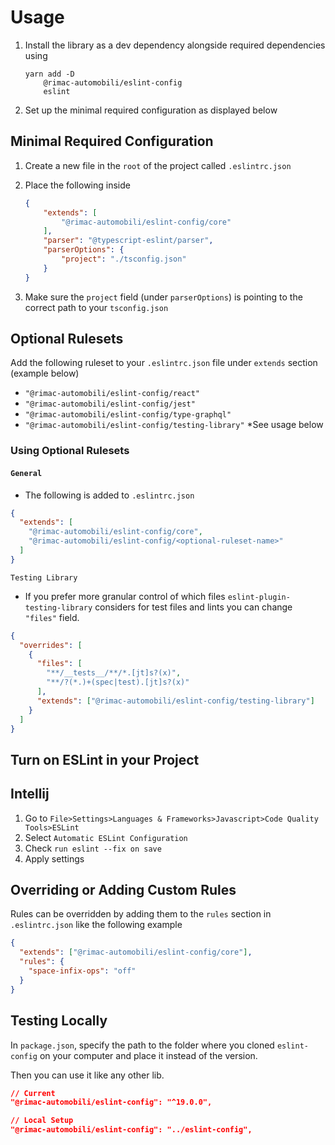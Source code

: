 # Usage

1. Install the library as a dev dependency alongside required dependencies using

   ```shell
   yarn add -D
       @rimac-automobili/eslint-config
       eslint
   ```

2. Set up the minimal required configuration as displayed below

## Minimal Required Configuration

1. Create a new file in the `root` of the project called `.eslintrc.json`
2. Place the following inside

   ```JSON
   {
       "extends": [
           "@rimac-automobili/eslint-config/core"
       ],
       "parser": "@typescript-eslint/parser",
       "parserOptions": {
           "project": "./tsconfig.json"
       }
   }
   ```

3. Make sure the `project` field (under `parserOptions`) is pointing to the
   correct path to your `tsconfig.json`

## Optional Rulesets

Add the following ruleset to your `.eslintrc.json` file under
`extends` section (example below)

- `"@rimac-automobili/eslint-config/react"`
- `"@rimac-automobili/eslint-config/jest"`
- `"@rimac-automobili/eslint-config/type-graphql"`
- `"@rimac-automobili/eslint-config/testing-library"` \*See usage below

### Using Optional Rulesets

#### `General`

- The following is added to `.eslintrc.json`

```json
{
  "extends": [
    "@rimac-automobili/eslint-config/core",
    "@rimac-automobili/eslint-config/<optional-ruleset-name>"
  ]
}
```

`Testing Library`

- If you prefer more granular control of which files
  `eslint-plugin-testing-library` considers for test files and lints
  you can change `"files"` field.

```json
{
  "overrides": [
    {
      "files": [
        "**/__tests__/**/*.[jt]s?(x)",
        "**/?(*.)+(spec|test).[jt]s?(x)"
      ],
      "extends": ["@rimac-automobili/eslint-config/testing-library"]
    }
  ]
}
```

## Turn on ESLint in your Project

## Intellij

1. Go to `File>Settings>Languages & Frameworks>Javascript>Code Quality Tools>ESLint`
2. Select `Automatic ESLint Configuration`
3. Check `run eslint --fix on save`
4. Apply settings

## Overriding or Adding Custom Rules

Rules can be overridden by adding them to the
`rules` section in `.eslintrc.json` like the following example

```json
{
  "extends": ["@rimac-automobili/eslint-config/core"],
  "rules": {
    "space-infix-ops": "off"
  }
}
```

## Testing Locally

In `package.json`, specify the path to the folder where you cloned `eslint-config`
on your computer and place it instead of the version. 

Then you can use it like any other lib.

```json
// Current
"@rimac-automobili/eslint-config": "^19.0.0",
```

```json
// Local Setup
"@rimac-automobili/eslint-config": "../eslint-config",
```
